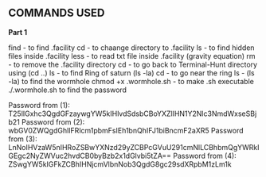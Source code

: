 ## COMMANDS USED

**Part 1**


find   - to find .facility 
cd     - to chaange directory to .facility
ls     - to find hidden files inside .facility
less   - to read txt file inside .facility (gravity equation)
rm     - to remove the .facility directory
cd - to go back to Terminal-Hunt directory using (cd ..)
ls - to find Ring of saturn (ls -la)
cd - to go near the ring
ls - (ls -la) to find the wormhole
chmod +x .wormhole.sh - to make .sh executable
./.wormhole.sh to find the password


Password from (1): T25lIGxhc3QgdGFzaywgYW5kIHlvdSdsbCBoYXZlIHN1Y2Nlc3NmdWxseSBjb21
Password from (2): wbGV0ZWQgdGhlIFRlcm1pbmFsIEh1bnQhIFJ1biBncmF2aXR5
Password from (3): LnNoIHVzaW5nIHRoZSBwYXNzd29yZCBPcGVuU291cmNlLCBhbmQgYWRkIGEgc2NyZWVuc2hvdCB0byBzb2x1dGlvbi5tZA==
Password from (4): ZSwgYW5kIGFkZCBhIHNjcmVlbnNob3QgdG8gc29sdXRpbM1zLm1k
